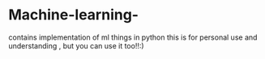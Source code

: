 # Machine-learning-
contains implementation of ml things in python
this is for personal use and understanding , but you can use it too!!:)

